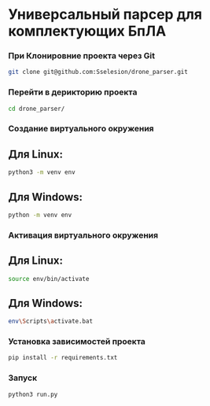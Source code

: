 # Универсальный парсер для комплектующих БпЛА

### При Клонировние проекта через Git
```bash
git clone git@github.com:Sselesion/drone_parser.git
```



### Перейти в дерикторию проекта
```bash
cd drone_parser/
```
### Создание виртуального окружения
## Для Linux:
```bash
python3 -m venv env
```
## Для Windows:
```bash
python -m venv env
```

### Активация виртуального окружения
## Для Linux:
```bash
source env/bin/activate
```
## Для Windows:
```bash
env\Scripts\activate.bat
```

### Установка зависимостей проекта
```bash
pip install -r requirements.txt
```
### Запуск
```bash
python3 run.py
```

